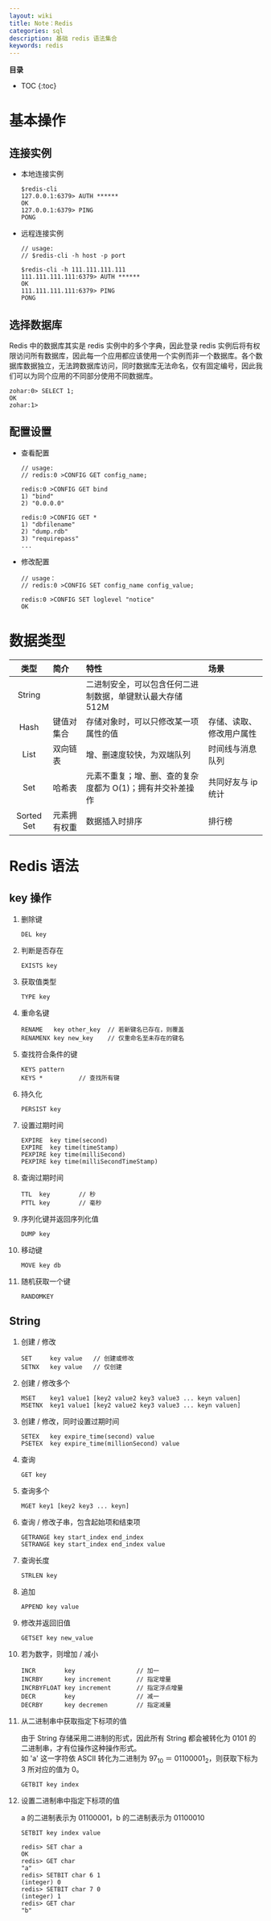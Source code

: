 ```yaml
---
layout: wiki
title: Note：Redis
categories: sql
description: 基础 redis 语法集合
keywords: redis
---
```


**目录**

* TOC
{:toc}

# 基本操作

## 连接实例

* 本地连接实例

    ```redis
    $redis-cli
    127.0.0.1:6379> AUTH ******
    OK
    127.0.0.1:6379> PING
    PONG
    ```

* 远程连接实例

    ```redis
    // usage: 
    // $redis-cli -h host -p port

    $redis-cli -h 111.111.111.111
    111.111.111.111:6379> AUTH ******
    OK
    111.111.111.111:6379> PING
    PONG
    ```

## 选择数据库

Redis 中的数据库其实是 redis 实例中的多个字典，因此登录 redis 实例后将有权限访问所有数据库，因此每一个应用都应该使用一个实例而非一个数据库。各个数据库数据独立，无法跨数据库访问，同时数据库无法命名，仅有固定编号，因此我们可以为同个应用的不同部分使用不同数据库。

```redis
zohar:0> SELECT 1;
OK
zohar:1>
```

## 配置设置

* 查看配置

    ```redis
    // usage: 
    // redis:0 >CONFIG GET config_name;

    redis:0 >CONFIG GET bind
    1) "bind"
    2) "0.0.0.0"

    redis:0 >CONFIG GET *
    1) "dbfilename"
    2) "dump.rdb"
    3) "requirepass"
    ...
    ```

* 修改配置

    ```redis
    // usage：
    // redis:0 >CONFIG SET config_name config_value;

    redis:0 >CONFIG SET loglevel "notice"
    OK
    ```

# 数据类型

类型 | 简介 | 特性 | 场景
:-: | :- | :- | :-
String |  | 二进制安全，可以包含任何二进制数据，单键默认最大存储 512M | 
Hash | 键值对集合 | 存储对象时，可以只修改某一项属性的值 | 存储、读取、修改用户属性
List | 双向链表 | 增、删速度较快，为双端队列 | 时间线与消息队列
Set | 哈希表 | 元素不重复；增、删、查的复杂度都为 O(1)；拥有并交补差操作 | 共同好友与 ip 统计
Sorted Set | 元素拥有权重 | 数据插入时排序 | 排行榜

# Redis 语法

## key 操作

1. 删除键

    ```redis
    DEL key
    ```

1. 判断是否存在

    ```redis
    EXISTS key
    ```

1. 获取值类型

    ```redis
    TYPE key
    ```

1. 重命名键

    ```redis
    RENAME   key other_key  // 若新键名已存在，则覆盖
    RENAMENX key new_key    // 仅重命名至未存在的键名
    ```

1. 查找符合条件的键

    ```redis
    KEYS pattern
    KEYS *          // 查找所有键
    ```

1. 持久化

    ```redis
    PERSIST key
    ```

1. 设置过期时间

    ```redis
    EXPIRE  key time(second)
    EXPIRE  key time(timeStamp)
    PEXPIRE key time(milliSecond)
    PEXPIRE key time(milliSecondTimeStamp)
    ```

1. 查询过期时间

    ```redis
    TTL  key        // 秒
    PTTL key        // 毫秒
    ```

1. 序列化键并返回序列化值

    ```redis
    DUMP key
    ```

1. 移动键

    ```redis
    MOVE key db
    ```

1. 随机获取一个键

    ```redis
    RANDOMKEY
    ```



## String

1. 创建 / 修改

    ```redis
    SET     key value   // 创建或修改
    SETNX   key value   // 仅创建
    ```

1. 创建 / 修改多个

    ```redis
    MSET    key1 value1 [key2 value2 key3 value3 ... keyn valuen]
    MSETNX  key1 value1 [key2 value2 key3 value3 ... keyn valuen]
    ```

1. 创建 / 修改，同时设置过期时间

    ```redis
    SETEX   key expire_time(second) value
    PSETEX  key expire_time(millionSecond) value
    ```

1. 查询

    ```redis
    GET key
    ```

1. 查询多个

    ```redis
    MGET key1 [key2 key3 ... keyn]
    ```

1. 查询 / 修改子串，包含起始项和结束项

    ```redis
    GETRANGE key start_index end_index
    SETRANGE key start_index end_index value
    ```

1. 查询长度

    ```redis
    STRLEN key
    ```

1. 追加

    ```redis
    APPEND key value
    ```

1. 修改并返回旧值

    ```redis
    GETSET key new_value
    ```

1. 若为数字，则增加 / 减小

    ```redis
    INCR        key                 // 加一
    INCRBY      key increment       // 指定增量
    INCRBYFLOAT key increment       // 指定浮点增量
    DECR        key                 // 减一
    DECRBY      key decremen        // 指定减量
    ```

1. 从二进制串中获取指定下标项的值

    由于 String 存储采用二进制的形式，因此所有 String 都会被转化为 0101 的二进制串，才有位操作这种操作形式。  
    如 'a' 这一字符依 ASCII 转化为二进制为 97<sub>10</sub> ＝ 01100001<sub>2</sub>，则获取下标为 3 所对应的值为 0。

    ```redis
    GETBIT key index
    ```

1. 设置二进制串中指定下标项的值

    a 的二进制表示为 01100001，b 的二进制表示为 01100010

    ```redis
    SETBIT key index value

    redis> SET char a
    OK
    redis> GET char
    "a"
    redis> SETBIT char 6 1
    (integer) 0
    redis> SETBIT char 7 0
    (integer) 1
    redis> GET char
    "b"
    ```
